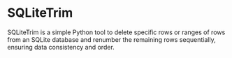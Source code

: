 # SQLiteTrim
 SQLiteTrim is a simple Python tool to delete specific rows or ranges of rows from an SQLite database and renumber the remaining rows sequentially, ensuring data consistency and order.
